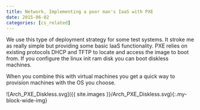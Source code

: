 ```yaml
---
title: Network, Implementing a poor man's IaaS with PXE
date: 2015-06-02
categories: [cs_related]
---
```


We use this type of deployment strategy for some test systems. It stroke me as really simple but providing some basic IaaS functionality.
PXE relies on existing protocols DHCP and TFTP to locate and access the image to boot from. If you configure the linux init ram disk you
can boot diskless machines.

When you combine this with virtual machines you get a quick way to provision machines with the OS you choose.

![Arch_PXE_Diskless.svg]({{ site.images }}/Arch_PXE_Diskless.svg){:.my-block-wide-img}
